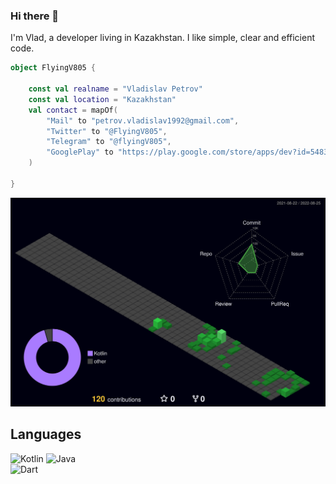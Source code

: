 ### Hi there 👋

I'm Vlad, a developer living in Kazakhstan. I like simple, clear and efficient code.

```kt
object FlyingV805 {

    const val realname = "Vladislav Petrov"
    const val location = "Kazakhstan"
    val contact = mapOf(
        "Mail" to "petrov.vladislav1992@gmail.com",
        "Twitter" to "@FlyingV805",
        "Telegram" to "@flyingV805",
        "GooglePlay" to "https://play.google.com/store/apps/dev?id=5483614031466140359"
    )

}
```

![Profile Stats](profile-3d-contrib/profile-night-green.svg)

## Languages
![Kotlin](https://img.shields.io/badge/kotlin-7F52FF.svg?style=for-the-badge&logo=kotlin&logoColor=white)
![Java](https://img.shields.io/badge/java-007396.svg?style=for-the-badge&logo=java&logoColor=white)  
![Dart](https://img.shields.io/badge/dart-E34F26.svg?style=for-the-badge&logo=dart&logoColor=white)

<!--
**flyingV805/flyingV805** is a ✨ _special_ ✨ repository because its `README.md` (this file) appears on your GitHub profile.

Here are some ideas to get you started:

- 🔭 I’m currently working on ...
- 🌱 I’m currently learning ...
- 👯 I’m looking to collaborate on ...
- 🤔 I’m looking for help with ...
- 💬 Ask me about ...
- 📫 How to reach me: ...
- 😄 Pronouns: ...
- ⚡ Fun fact: ...
-->
